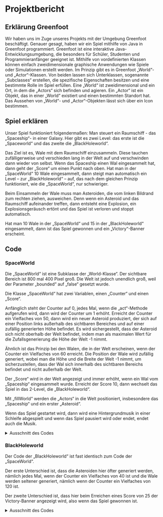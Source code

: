 # Projektbericht


## Erklärung Greenfoot

Wir haben uns im Zuge unseres Projekts mit der Umgebung Greenfoot beschäftigt. Genauer gesagt, haben wir ein Spiel mithilfe von Java in Greenfoot programmiert.
Greenfoot ist eine interaktive Java-Entwicklungsumgebung, die besonders für Schüler, Studenten und Programmieranfänger geeignet ist. Mithilfe von vordefinierten Klassen können einfach zweidimensionale graphische Anwendungen wie Spiele oder Simulationen erstellt werden.
Im Prinzip gibt es in Greenfoot „World“- und „Actor“-Klassen. Von beiden lassen sich Unterklassen, sogenannte „Subclasses“ erstellen, die spezifische Eigenschaften besitzen und eine bestimmte Rolle im Spiel erfüllen. 
Eine „World“ ist zweidimensional und ein Ort, in dem die „Actors“ sich befinden und agieren. Ein „Actor“ ist ein Objekt, das in einer „World“ existiert und einen bestimmten Standort hat.
Das Aussehen von „World“- und „Actor“-Objekten lässt sich über ein Icon bestimmen.

## Spiel erklären

Unser Spiel funktioniert folgendermaßen: Man steuert ein Raumschiff - das „Spaceship“- in einer Galaxy. Hier gibt es zwei Level: das erste ist die „Spaceworld“ und das zweite die „BlackHoleworld“. 

Das Ziel ist es, Wale mit dem Raumschiff einzusammeln. Diese tauchen zufälligerweise und verschieden lang in der Welt auf und verschwinden dann wieder von selbst. Wenn das Spaceship einen Wal eingesammelt hat, dann geht der „Score“ um einen Punkt nach oben. Hat man in der „SpaceWorld“ 10 Wale eingesammelt, dann steigt man automatisch ein Level – zur „BlackHoleworld“ – auf, das nach dem gleichen Prinzip funktioniert, wie die „SpaceWorld“, nur schwieriger.

Beim Einsammeln der Wale muss man Asteroiden, die vom linken Bildrand zum rechten ziehen, ausweichen. Denn wenn ein Asteroid und das Raumschiff aufeinander treffen, dann entsteht eine Explosion, ein Explosionsgeräusch ertönt und das Spiel ist verloren und stoppt automatisch.

Hat man 10 Wale in der „SpaceWorld“ und 15 in der „BlackHoleworld“ eingesammelt, dann ist das Spiel gewonnen und ein „Victory“-Banner erscheint.

## Code
### SpaceWorld 

Die „SpaceWorld“ ist eine Subklasse der „World-Klasse“. Der sichtbare Bereich ist 800 mal 400 Pixel groß. Die Welt ist jedoch unendlich groß, weil der Parameter „bounded“ auf „false“ gesetzt wurde.

Die Klasse „SpaceWorld“ hat zwei Variablen, einen „Counter“ und einen „Score“.

Anfänglich steht der Counter auf 0, jedes Mal, wenn die „act“-Methode aufgerufen wird, dann wird der Counter um 1 erhöht. 
Erreicht der Counter ein Vielfaches von 50, dann wird ein neuer Asteroid produziert, der sich auf einer Position links außerhalb des sichtbaren Bereiches und auf einer zufällig generierten Höhe befindet. Es wird sichergestellt, dass der Asteroid sich nicht oberhalb der Welt befindet, indem man als maximalen Wert für die Zufallsgenerierung die Höhe der Welt 
-1 nimmt. 
 
Ähnlich ist das Prinzip bei den Walen, die in der Welt erscheinen, wenn der Counter ein Vielfaches von 60 erreicht. Die Position der Wale wird zufällig generiert, wobei man die Höhe und die Breite der Welt -1 nimmt, um sicherzustellen, dass der Wal sich innerhalb des sichtbaren Bereichs befindet und nicht außerhalb der Welt.

Der „Score“ wird in der Welt angezeigt und immer erhöht, wenn ein Wal vom „Spaceship“ eingesammelt wurde. 
Erreicht der Score 10, dann wechselt das Spiel in das 2-Level, die „BlackHoleworld“.

Mit „fillWorld“ werden die „Actors“ in die Welt positioniert, insbesondere das „Spaceship“ und ein erster „Asteroid“.

Wenn das Spiel gestartet wird, dann wird eine Hintergrundmusik in einer Schleife abgespielt und wenn das Spiel pausiert wird oder endet, endet auch die Musik. 

<details>
	<summary>Ausschnitt des Codes</summary>
	
	```J
	
import greenfoot.*;  // (World, Actor, GreenfootImage, Greenfoot and MouseInfo)

public class SpaceWorld extends World {
    private int counter = 0; 
    private Counter scorecounter = new Counter(); 
    private GreenfootSound music = new GreenfootSound("background.wav");

    public SpaceWorld() {    
        super(800, 400, 1, false);  // Create a new world with 600x400 cells with a cell size of 1x1 pixels.
        fillWorld();
    }

    public Counter getCounter() {
        return scorecounter; 
    }

    public void act() {
        counter = counter +1;
        if (scorecounter.getScore() >= 10) {
            Greenfoot.setWorld(new BlackHoleworld(scorecounter));
        }
        if (counter % 50 == 0) {
            Asteroid myAsteroid = new Asteroid(); 
            addObject(myAsteroid, -20, Greenfoot.getRandomNumber(getHeight()-1)); 
        }
        if (counter % 60 == 0) {
            Wale myWale = new Wale(); 
            addObject(myWale, Greenfoot.getRandomNumber(getWidth()-1), Greenfoot.getRandomNumber(getHeight()-1)); 
        }
    }

    public void fillWorld() {
        addObject (scorecounter, 730,20); 
        Spaceship mySpaceship = new Spaceship(scorecounter);
        addObject(mySpaceship, 600, 200);
        Asteroid myAsteroid = new Asteroid(); 
        addObject(myAsteroid, -20, 100); 
    }

    public void started()
    {
        music.playLoop();
    }

    public void stopped()
    {
        music.stop();
    }
}

	
</details> 
 
### BlackHoleworld

Der Code der „BlackHoleworld“ ist fast identisch zum Code der „SpaceWorld“.

Der erste Unterschied ist, dass die Asteroiden hier öfter generiert werden, nämlich jedes Mal, wenn der Counter ein Vielfaches von 40 ist und die Wale werden seltener generiert, nämlich wenn der Counter ein Vielfaches von 120 ist.

Der zweite Unterschied ist, dass hier beim Erreichen eines Score von 25 der Victory-Banner angezeigt wird, also wenn das Spiel gewonnen ist. 

<details>
	<summary>Ausschnitt des Codes</summary>
		
```J
	
import greenfoot.*;  // (World, Actor, GreenfootImage, Greenfoot and MouseInfo)


public class BlackHoleworld extends World
{
    private int counter = 10;
    private Counter scorecounter;
    private GreenfootSound music = new GreenfootSound("background.wav");
    
    public BlackHoleworld(Counter scorecounter) {
        super(800, 400, 1, false); // Create a new world with 600x400 cells with a cell size of 1x1 pixels.
        this.scorecounter = scorecounter;
        fillWorld(); 
    }

    public Counter getCounter() { 
        return scorecounter; 
    }

    public void act() {
        counter = counter +1;
        if (scorecounter.getScore() >= 25) {
            Victory victory = new Victory(); 
            addObject(victory, getWidth()/2, getHeight()/2);
            Greenfoot.stop();
        }
        if (counter % 40 == 0) {
            Asteroid myAsteroid = new Asteroid(); 
            addObject(myAsteroid, -20, Greenfoot.getRandomNumber(getHeight()-1)); 
        }
        if (counter % 120 == 0) {
            Wale myWale = new Wale(); 
            addObject(myWale, Greenfoot.getRandomNumber(getWidth()-1), Greenfoot.getRandomNumber(getHeight()-1)); 
        }
    }

    public void fillWorld() {
        addObject (scorecounter, 730,20); 
        Spaceship spaceship = new Spaceship(scorecounter); 
        addObject(spaceship, 600, 200);
        Asteroid myAsteroid = new Asteroid(); 
        addObject(myAsteroid, -20, 100); 
    }
    
    public void started() {
      music.playLoop();
    }
    
    public void stopped() {
        music.stop();
    }
}
	

</details>


### Spaceship

Das Raumschiff bekommt den aktuellen Score als Parameter beim Erzeugen des Raumschiffes übergeben. 

Das Raumschiff wird mit den Pfeiltasten gesteuert. Drückt man die rechte Taste, so fährt das Raumschiff rückwärts, drückt man die linke, so steuert es geradeaus. Mit dem Drücken der oberen Taste bewegt es sich nach oben und mit dem Betätigen der unteren, nach unten. 

In der „act“-Methode wird geprüft, ob eine Kollision auftritt. 

Wenn das Raumschiff mit einem Wal in Berührung kommt, wird der Wal entfernt, ein bestimmtes Geräusch wird durch eine eingefügte Wav - Datei abgespielt und ein Punkt wird zum Score hinzugefügt.

Wenn das Raumschiffes mit einem Asteroiden zusammenstößt, also falls die Überprüfung ergibt, dass sich ein Asteroid in der Nähe befindet, dann ist das Spiel automatisch beendet und der GameOver-Banner erscheint. Zudem wird bei dem Zusammenstoß eine Explosion erzeugt.

<details>
		<summary>Ausschnitt des Codes</summary>
	
	```J
	
import greenfoot.*;  // (World, Actor, GreenfootImage, Greenfoot and MouseInfo)

public class Spaceship extends Actor
{
    private Counter counter;
    
    public Spaceship(Counter counter){
        this.counter = counter;
    }

    public void act()
    {
        processKeys();

        checkCollision(); 

        if (isTouching(Wale.class))
        {
            removeTouching(Wale.class);
            Greenfoot.playSound("walesound.wav");
            counter.addScore(); 
        }
    }

    public void processKeys() {
        int x = getX();
        int y = getY();
        if(Greenfoot.isKeyDown("up")) {
            setLocation(x, y-4);
        } else if (Greenfoot.isKeyDown("down")) {
            setLocation(x, y+4);
        } else if (Greenfoot.isKeyDown("left")) {
            setLocation(x-5, y);
        } else if (Greenfoot.isKeyDown("right")) {
            setLocation(x+5, y);
        }
    }

    public void checkCollision() 
    {
        Actor myAsteroid = this.getOneIntersectingObject(Asteroid.class); 
        if (myAsteroid != null) {
            Explosion myExplosion = new Explosion(); 
            getWorld().addObject(myExplosion, getX(), getY());
            
            GameOver gameover = new GameOver(); 
            getWorld().addObject(gameover, getWorld().getWidth()/2, getWorld().getHeight()/2);
            Greenfoot.stop();
        }

    }

}

</details>

### Asteroid 

Die Flugrichtung der Asteroiden – von links nach rechts - wird durch den Code festgelegt. 
Wenn ein Asteroid einen Wal berührt, wird der Wal aus der Welt entfernt. 
Darunter wird die Bewegung des Asteroiden definiert; jeder Asteroid addiert pro Durchlauf zwei Längeneinheiten zu seiner X Koordinate. 

<details>
		<summary>Ausschnitt des Codes</summary>
	
	```J
	
	import greenfoot.*;  // (World, Actor, GreenfootImage, Greenfoot and MouseInfo)


public class Asteroid extends Actor
{
    public void act()
    {
        this.moveRight(); 

        if (isTouching(Wale.class))
        {
            removeTouching(Wale.class);

        }
    }

        public void moveRight()
        {
            this.setLocation(this.getX() + 2, this.getY()); 
        }

    }
	</details>

### Wale 

Die Lebensspanne ist eine zufällig generierte Zahl zwischen 0 und 500 und definiert die Zeit, wie lange die Wale in der Welt zu sehen sind, bevor sie wieder verschwinden. 

Hierzu gibt es einen Counter der zunächst gleich 0 ist und bei jedem Aufruf der „act“-Methode um 1 erhöht wird. Ist der Counter größer als die Lebensspanne des Wals, wird er entfernt.

<details>
		<summary>Ausschnitt des Codes</summary>
	
	```J
public class Wale extends Actor
{
    private int counter = 0; 
    private int lifetime; 
    
    public Wale()
    { 
        this.lifetime = Greenfoot.getRandomNumber(5)*100;
    }
        

    public void act()
    {

        counter = counter +1; 
       if (counter > lifetime)
       {
           this.getWorld().removeObject(this); 
        }
    }
}

	</details>

### Counter 

Die Klasse „Counter“ zeigt den aktuellen Score an, der zählt wie viele Wale das Spaceship bereits eingefangen hat. Am Anfang steht der Scorecounter auf 0 und geht immer eins hoch, wenn ein Wal gefangen wurde. 

Die Anzeige des Scores erscheint rechts oben in der Farbe weiß auf schwarzem Hintergrund. 

<details>
		<summary>Ausschnitt des Codes</summary>
	
	```J
	import greenfoot.*;  // (World, Actor, GreenfootImage, Greenfoot and MouseInfo)

public class Counter extends Actor
{
    int score = 0; 
    
    public void act()
    {
        setImage(new GreenfootImage("Score: " + score, 24, Color.WHITE, Color.BLACK));
    }

    public void addScore()
    {
        score++;
    }
    
    public int getScore() {
        return score;
    }
}

	</details>

### Explosion

Zunächst einmal gibt es in der Klasse „Explosion“ den Code dafür, dass ein Explosionsgeräusch auftritt, sobald das Spaceship mit einem Asteroiden zusammentrifft. Der Sound wird hierbei durch eine eingefügte Wav-Datei erzeugt. 

Des Weiteren verschwindet das Explosions-Icon, nachdem die „act“-Methode 10-mal aufgerufen wurde, wieder von selbst.

<details>
		<summary>Ausschnitt des Codes</summary>
	
	```J
	public class Explosion extends Actor
{
    private int counter = 0; 

    public Explosion()
    {
        Greenfoot.playSound("explosionsound2.wav");
    }

    
    public void act()
    {        
        counter = counter +1;
        if (counter > 10)
        {
            getWorld().removeObject(this); 
        }
    }
}

	</details>
	
	

### Game Over 

In der Klasse „GameOver“, ist der Code, für die Anzeige des GameOver-Banners, der beim Verlieren des Spiels erscheint, enthalten. Wann der GameOver-Banner erscheinen soll, ist in der Klasse des „Spaceship“ definiert.

<details>
		<summary>Ausschnitt des Codes</summary>
	
	```J
	
import greenfoot.*;  // (World, Actor, GreenfootImage, Greenfoot and MouseInfo)


public class GameOver extends Actor
{
    public GameOver()
    {
        setImage (new GreenfootImage ("Game Over", 48, Color.RED, Color.BLACK));
    }
}

</details>
	
### Victory 

In der Klasse „Victory“, ist der Code, für die Anzeige des Victory-Banners, der beim Gewinnen des Spiels erscheint, definiert. Wann der Victory-Banner erscheinen soll, wird von der Klasse „BlackHoleworld“ gesteuert.


<details>
		<summary>Ausschnitt des Codes</summary>
	
	```J
	
import greenfoot.*;  // (World, Actor, GreenfootImage, Greenfoot and MouseInfo)


public class Victory extends Actor
{
    
    public Victory ()
    {
        
        setImage (new GreenfootImage ("Victory", 48, Color.BLUE, Color.BLACK));
    
    }
}

</details>
